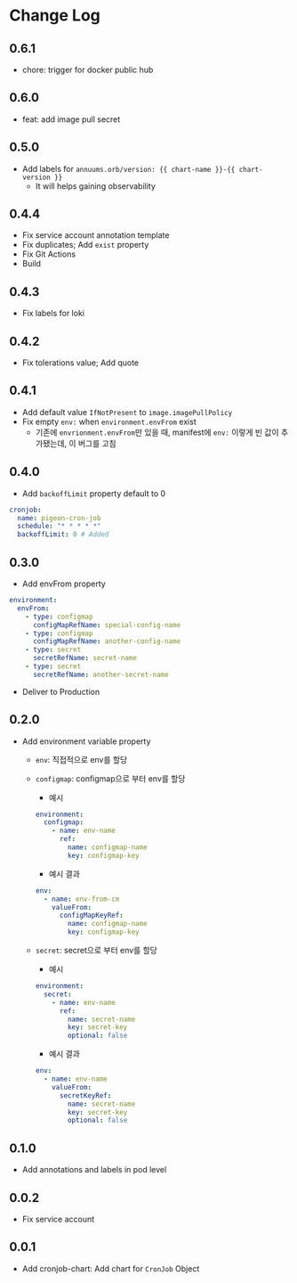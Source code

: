 # Change Log

## 0.6.1
- chore: trigger for docker public hub

## 0.6.0
- feat: add image pull secret

## 0.5.0
- Add labels for `annuums.orb/version: {{ chart-name }}-{{ chart-version }}`
  - It will helps gaining observability

## 0.4.4
- Fix service account annotation template
- Fix duplicates; Add `exist` property
- Fix Git Actions
- Build

## 0.4.3
- Fix labels for loki

## 0.4.2
- Fix tolerations value; Add quote

## 0.4.1
- Add default value `IfNotPresent` to `image.imagePullPolicy`
- Fix empty `env:` when `environment.envFrom` exist
  - 기존에 `envrionment.envFrom`만 있을 때, manifest에 `env:` 이렇게 빈 값이 추가됐는데, 이 버그를 고침

## 0.4.0
- Add `backoffLimit` property default to 0
```yaml
cronjob:
  name: pigeon-cron-job
  schedule: "* * * * *"
  backoffLimit: 0 # Added
```
## 0.3.0

- Add envFrom property

```yaml
environment:
  envFrom:
    - type: configmap
      configMapRefName: special-config-name
    - type: configmap
      configMapRefName: another-config-name
    - type: secret
      secretRefName: secret-name
    - type: secret
      secretRefName: another-secret-name
```

- Deliver to Production

## 0.2.0

- Add environment variable property

  - `env`: 직접적으로 env를 할당
  - `configmap`: configmap으로 부터 env를 할당

    - 예시

    ```yaml
    environment:
      configmap:
        - name: env-name
          ref:
            name: configmap-name
            key: configmap-key
    ```

    - 예시 결과

    ```yaml
    env:
      - name: env-from-cm
        valueFrom:
          configMapKeyRef:
            name: configmap-name
            key: configmap-key
    ```

  - `secret`: secret으로 부터 env를 할당

    - 예시

    ```yaml
    environment:
      secret:
        - name: env-name
          ref:
            name: secret-name
            key: secret-key
            optional: false
    ```

    - 예시 결과

    ```yaml
    env:
      - name: env-name
        valueFrom:
          secretKeyRef:
            name: secret-name
            key: secret-key
            optional: false
    ```

## 0.1.0

- Add annotations and labels in pod level

## 0.0.2

- Fix service account

## 0.0.1

- Add cronjob-chart: Add chart for `CronJob` Object
